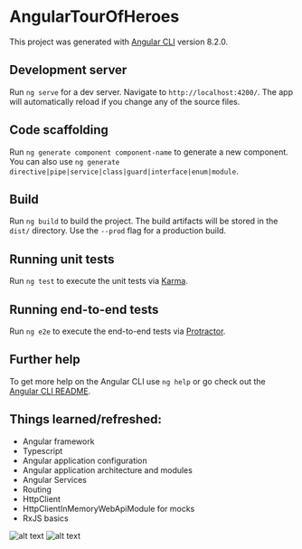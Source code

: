 # AngularTourOfHeroes

This project was generated with [Angular CLI](https://github.com/angular/angular-cli) version 8.2.0.

## Development server

Run `ng serve` for a dev server. Navigate to `http://localhost:4200/`. The app will automatically reload if you change any of the source files.

## Code scaffolding

Run `ng generate component component-name` to generate a new component. You can also use `ng generate directive|pipe|service|class|guard|interface|enum|module`.

## Build

Run `ng build` to build the project. The build artifacts will be stored in the `dist/` directory. Use the `--prod` flag for a production build.

## Running unit tests

Run `ng test` to execute the unit tests via [Karma](https://karma-runner.github.io).

## Running end-to-end tests

Run `ng e2e` to execute the end-to-end tests via [Protractor](http://www.protractortest.org/).

## Further help

To get more help on the Angular CLI use `ng help` or go check out the [Angular CLI README](https://github.com/angular/angular-cli/blob/master/README.md).

## Things learned/refreshed:
<ul>
  <li>Angular framework</li>
  <li>Typescript</li>
  <li>Angular application configuration</li>
  <li>Angular application architecture and modules</li>
  <li>Angular Services</li>
  <li>Routing</li>
  <li>HttpClient</li>
  <li>HttpClientInMemoryWebApiModule for mocks</li>
  <li>RxJS basics</li>
</ul>

![alt text](https://cdn-images-1.medium.com/max/184/1*nbJ41jD1-r2Oe6FsLjKaOg@2x.png) 
![alt text](https://rxjs-dev.firebaseapp.com/assets/images/logos/logo.png)